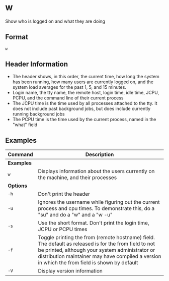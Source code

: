 # w

Show who is logged on and what they are doing

## Format

`w`

## Header Information

- The header shows, in this order, the current time, how long the system has been running, how many users are currently logged on, and the system load averages for the past 1, 5, and 15 minutes.
- Login name, the tty name, the remote host, login time, idle time, JCPU, PCPU, and the command line of their current process
- The JCPU time is the time used by all processes attached to the tty. It does not include past background jobs, but does include currently running background jobs
- The PCPU time is the time used by the current process, named in the "what" field

## Examples

| **Command**   | **Description**   |
| --------------|-------------------|
| **Examples** |
| `w` | Displays information about the users currently on the machine, and their processes
| **Options** |
| `-h` | Don't print the header |
| `-u` | Ignores the username while figuring out the current process and cpu times. To demonstrate this, do a "su" and do a "w" and a "w -u" |
| `-s` | Use the short format. Don't print the login time, JCPU or PCPU times |
| `-f` | Toggle printing the from (remote hostname) field. The default as released is for the from field to not be printed, although your system administrator or distribution maintainer may have compiled a version in which the from field is shown by default |
| `-V` | Display version information